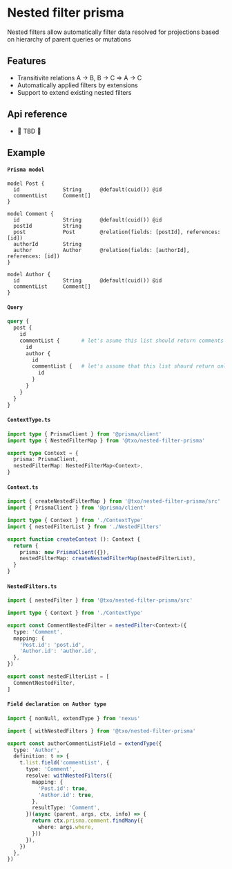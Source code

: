 # Nested filter prisma

Nested filters allow automatically filter data resolved for projections based on hierarchy of parent queries or mutations

## Features

* Transitivite relations A → B, B → C ⇒ A → C
* Automatically applied filters by extensions
* Support to extend existing nested filters

## Api reference
* 🍎 TBD 🍎

## Example

#### **`Prisma model`**
```prisma
model Post {
  id              String      @default(cuid()) @id
  commentList     Comment[]
}

model Comment {
  id              String      @default(cuid()) @id
  postId          String
  post            Post        @relation(fields: [postId], references: [id])
  authorId        String
  author          Author      @relation(fields: [authorId], references: [id])
}

model Author {
  id              String      @default(cuid()) @id
  commentList     Comment[]
}
```

#### **`Query`**
```graphql
query {
  post {
    id
    commentList {       # let's asume this list should return comments that belong to post above
      id
      author {
        id
        commentList {   # let's assume that this list shourd return only comments that belong to post and author above
          id
        }
      }
    }
  }
}
```

#### **`ContextType.ts`**
```typescript:example/ContextType.ts [7]
import type { PrismaClient } from '@prisma/client'
import type { NestedFilterMap } from '@txo/nested-filter-prisma'

export type Context = {
  prisma: PrismaClient,
  nestedFilterMap: NestedFilterMap<Context>,
}
```

#### **`Context.ts`**
```typescript:example/Context.ts [7]
import { createNestedFilterMap } from '@txo/nested-filter-prisma/src'
import { PrismaClient } from '@prisma/client'

import type { Context } from './ContextType'
import { nestedFilterList } from './NestedFilters'

export function createContext (): Context {
  return {
    prisma: new PrismaClient({}),
    nestedFilterMap: createNestedFilterMap(nestedFilterList),
  }
}

```

#### **`NestedFilters.ts`**
```typescript:example/NestedFilters.ts [7]
import { nestedFilter } from '@txo/nested-filter-prisma/src'

import type { Context } from './ContextType'

export const CommentNestedFilter = nestedFilter<Context>({
  type: 'Comment',
  mapping: {
    'Post.id': 'post.id',
    'Author.id': 'author.id',
  },
})

export const nestedFilterList = [
  CommentNestedFilter,
]
```

#### **`Field declaration on Author type`**
```typescript
import { nonNull, extendType } from 'nexus'

import { withNestedFilters } from '@txo/nested-filter-prisma'

export const authorCommentListField = extendType({
  type: 'Author',
  definition: t => {
    t.list.field('commentList', {
      type: 'Comment',
      resolve: withNestedFilters({
        mapping: {
          'Post.id': true,
          'Author.id': true,
        },
        resultType: 'Comment',
      })(async (parent, args, ctx, info) => {
        return ctx.prisma.comment.findMany({
          where: args.where,
        }))
      }),
    })
  },
})
```
